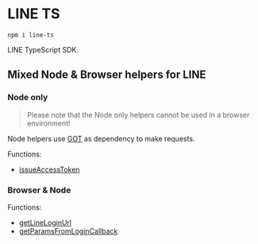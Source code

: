 # LINE TS

```
npm i line-ts
```

LINE TypeScript SDK.

## Mixed Node & Browser helpers for LINE

### Node only

> Please note that the Node only helpers cannot be used in a browser environment!

Node helpers use [GOT](https://github.com/sindresorhus/got) as dependency to make requests.

Functions:

- [issueAccessToken](https://github.com/mesqueeb/line-ts/blob/production/src/libNode/issueAccessToken.ts)

### Browser & Node

Functions:

- [getLineLoginUrl](https://github.com/mesqueeb/line-ts/blob/production/src/lib/getLineLoginUrl.ts)
- [getParamsFromLoginCallback](https://github.com/mesqueeb/line-ts/blob/production/src/lib/getParamsFromLoginCallback.ts)
